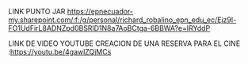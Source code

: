 LINK PUNTO JAR
https://epnecuador-my.sharepoint.com/:f:/g/personal/richard_robalino_epn_edu_ec/Ejz9l-FO1UdFirL8ADNZpd0BSRlD1N8a7AoBCtga-6BBWA?e=IRYddP

LINK DE VIDEO YOUTUBE CREACION DE UNA RESERVA PARA EL CINE  :https://youtu.be/4gawlZQjMCs
